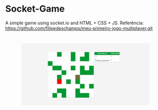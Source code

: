 # Socket-Game
A simple game using socket.io and HTML + CSS + JS.
Referência: https://github.com/filipedeschamps/meu-primeiro-jogo-multiplayer.git

<h1 align="center">
    <img alt="game" title="#delicinha" src="https://github.com/Spinnafre/Socket-Game/blob/master/game.gif" width="80%" />
</h1>
